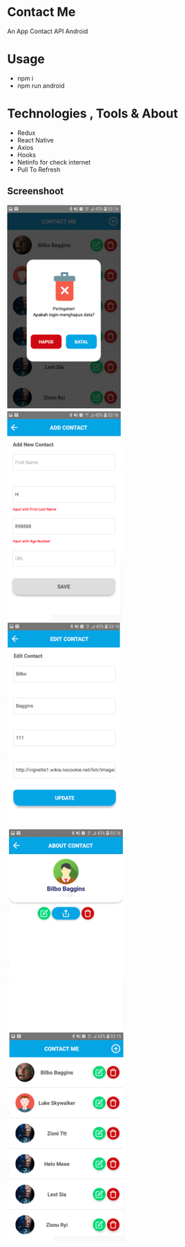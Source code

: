 # Contact Me

An App Contact API Android


# Usage
- npm i
- npm run android



# Technologies , Tools & About

- Redux
- React Native
- Axios
- Hooks
- Netinfo for check internet
- Pull To Refresh

## Screenshoot

![0](https://raw.githubusercontent.com/zidniryi/contactMe/main/images/1.png)
![1](https://raw.githubusercontent.com/zidniryi/contactMe/main/images/2.png)
![2](https://raw.githubusercontent.com/zidniryi/contactMe/main/images/3.png)
![3](https://raw.githubusercontent.com/zidniryi/contactMe/main/images/4.png)
![4](https://raw.githubusercontent.com/zidniryi/contactMe/main/images/5.png)



